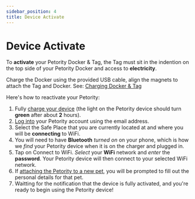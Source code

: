 ```yaml
---
sidebar_position: 4
title: Device Activate
---
```


# Device Activate
To **activate** your Petority Docker & Tag, the Tag must sit in the indention on the top side of your Petority Docker and access to **electricity**. 

Charge the Docker using the provided USB cable, align the magnets to attach the Tag and Docker. See: [Charging Docker & Tag](/docs/devices/battery-charging/battery-charging)

Here's how to reactivate your Petority:
1. Fully [charge your device](/docs/devices/battery-charging/battery-charging) (the light on the Petority device should turn **green** after about **2** hours).
2. [Log into](/docs/petority/accounts/signing-up) your Petority account using the email address.
3. Select the Safe Place that you are currently located at and where you will be **connecting** to WiFi.
4. You will need to have **Bluetooth** *turned on* on your phone, which is how we *find* your Petority device when it is on the charger and plugged in.
5. Tap on Connect to WiFi. *Select* your **WiFi** network and *enter* the **password**. Your Petority device will then connect to your selected WiFi network.
6. If [attaching the Petority to a new pet](/docs/petority/devices/device-pairing), you will be prompted to fill out the personal details for that pet.
7. Waitting for the notification that the device is fully activated, and you're ready to begin using the Petority device!

